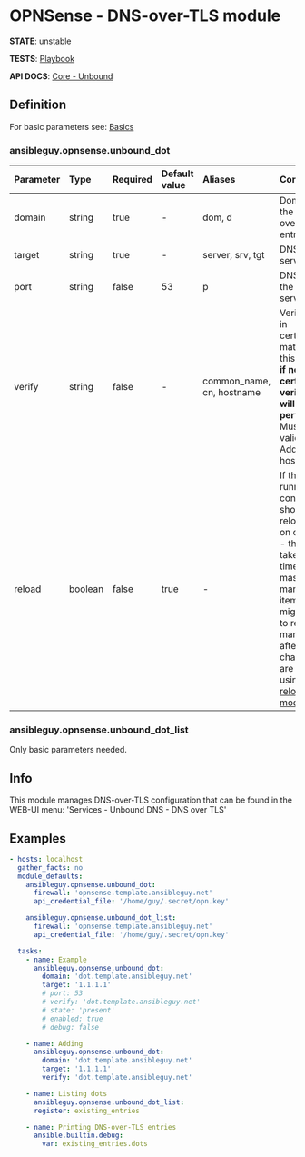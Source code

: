 # OPNSense - DNS-over-TLS module

**STATE**: unstable

**TESTS**: [Playbook](https://github.com/ansibleguy/collection_opnsense/blob/stable/tests/unbound_dot.yml)

**API DOCS**: [Core - Unbound](https://docs.opnsense.org/development/api/core/unbound.html)

## Definition

For basic parameters see: [Basics](https://github.com/ansibleguy/collection_opnsense/blob/stable/docs/use_basic.md#definition)

### ansibleguy.opnsense.unbound_dot

| Parameter  | Type    | Required | Default value | Aliases                   | Comment                                                                                                                                                  |
|:-----------|:--------|:---------|:---------------|:--------------------------|:---------------------------------------------------------------------------------------------------------------------------------------------------------|
| domain     | string  | true     | -            | dom, d                    | Domain of the DNS-over-TLS entry                                                                                                                         |
| target   | string | true    | -            | server, srv, tgt          | DNS target server                                                                                                                                        |
| port | string     | false    | 53          | p                         | DNS port of the target server                                                                                                                            |
| verify | string  | false    | -             | common_name, cn, hostname | Verify if CN in certificate matches this value, **if not set - certificate verification will not be performed**! Must be a valid IP-Address or hostname. |
| reload       | boolean | false    | true                 | -                         | If the running config should be reloaded on change - this will take some time. For mass-managing items you might want to reload it manually after all changes are done => using the [reload module](https://github.com/ansibleguy/collection_opnsense/blob/stable/docs/use_reload.md). |

### ansibleguy.opnsense.unbound_dot_list

Only basic parameters needed.

## Info

This module manages DNS-over-TLS configuration that can be found in the WEB-UI menu: 'Services - Unbound DNS - DNS over TLS'

## Examples

```yaml
- hosts: localhost
  gather_facts: no
  module_defaults:
    ansibleguy.opnsense.unbound_dot:
      firewall: 'opnsense.template.ansibleguy.net'
      api_credential_file: '/home/guy/.secret/opn.key'

    ansibleguy.opnsense.unbound_dot_list:
      firewall: 'opnsense.template.ansibleguy.net'
      api_credential_file: '/home/guy/.secret/opn.key'

  tasks:
    - name: Example
      ansibleguy.opnsense.unbound_dot:
        domain: 'dot.template.ansibleguy.net'
        target: '1.1.1.1'
        # port: 53
        # verify: 'dot.template.ansibleguy.net'
        # state: 'present'
        # enabled: true
        # debug: false

    - name: Adding
      ansibleguy.opnsense.unbound_dot:
        domain: 'dot.template.ansibleguy.net'
        target: '1.1.1.1'
        verify: 'dot.template.ansibleguy.net'

    - name: Listing dots
      ansibleguy.opnsense.unbound_dot_list:
      register: existing_entries

    - name: Printing DNS-over-TLS entries
      ansible.builtin.debug:
        var: existing_entries.dots
```
